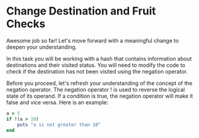 # Change Destination and Fruit Checks

Awesome job so far! Let's move forward with a meaningful change to deepen your understanding.

In this task you will be working with a hash that contains information about destinations and their visited status. You will need to modify the code to check if the destination has not been visited using the negation operator.

Before you proceed, let's refresh your understanding of the concept of the negation operator. The negation operator ! is used to reverse the logical state of its operand. If a condition is true, the negation operator will make it false and vice versa. Here is an example:

```Ruby
a = 5
if !(a > 10)
    puts "a is not greater than 10"
end
```